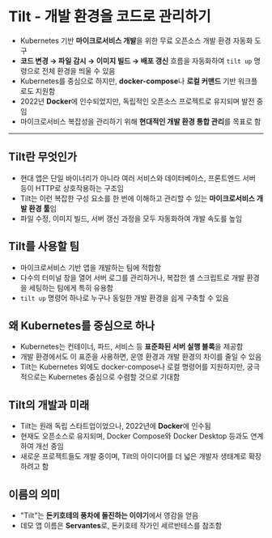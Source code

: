 # Tilt - 개발 환경을 코드로 관리하기


* Kubernetes 기반 **마이크로서비스 개발**을 위한 무료 오픈소스 개발 환경 자동화 도구
* **코드 변경 → 파일 감시 → 이미지 빌드 → 배포 갱신** 흐름을 자동화하여 `tilt up` 명령으로 전체 환경을 띄울 수 있음
* Kubernetes를 중심으로 하지만, **docker-compose**나 **로컬 커맨드** 기반 워크플로도 지원함
* 2022년 **Docker**에 인수되었지만, 독립적인 오픈소스 프로젝트로 유지되며 발전 중임
* 마이크로서비스 복잡성을 관리하기 위해 **현대적인 개발 환경 통합 관리**를 목표로 함

---

Tilt란 무엇인가
----------

* 현대 앱은 단일 바이너리가 아니라 여러 서비스와 데이터베이스, 프론트엔드 서버 등이 HTTP로 상호작용하는 구조임
* Tilt는 이런 복잡한 구성 요소를 한 번에 이해하고 관리할 수 있는 **마이크로서비스 개발 환경 툴**임
* 파일 수정, 이미지 빌드, 서버 갱신 과정을 모두 자동화하여 개발 속도를 높임

Tilt를 사용할 팀
-----------

* 마이크로서비스 기반 앱을 개발하는 팀에 적합함
* 다수의 터미널 창을 열어 서버 로그를 관리하거나, 복잡한 셸 스크립트로 개발 환경을 세팅하는 팀에게 특히 유용함
* `tilt up` 명령어 하나로 누구나 동일한 개발 환경을 쉽게 구축할 수 있음

왜 Kubernetes를 중심으로 하나
---------------------

* Kubernetes는 컨테이너, 파드, 서비스 등 **표준화된 서버 실행 블록**을 제공함
* 개발 환경에서도 이 표준을 사용하면, 운영 환경과 개발 환경의 차이를 줄일 수 있음
* Tilt는 Kubernetes 외에도 docker-compose나 로컬 명령어를 지원하지만, 궁극적으로는 Kubernetes 중심으로 수렴할 것으로 기대함

Tilt의 개발과 미래
------------

* Tilt는 원래 독립 스타트업이었으나, 2022년에 **Docker**에 인수됨
* 현재도 오픈소스로 유지되며, Docker Compose와 Docker Desktop 등과도 연계하여 개선 중임
* 새로운 프로젝트들도 개발 중이며, Tilt의 아이디어를 더 넓은 개발자 생태계로 확장하려고 함

이름의 의미
------

* "Tilt"는 **돈키호테의 풍차에 돌진하는 이야기**에서 영감을 얻음
* 데모 앱 이름은 **Servantes**로, 돈키호테 작가인 세르반테스를 참조함
